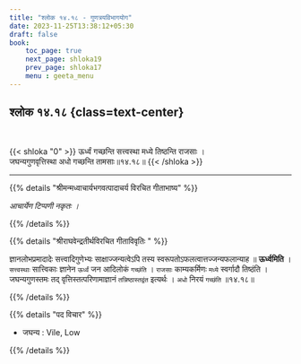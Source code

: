 ```yaml
---
title: "श्लोक १४.१८ - गुणत्रयविभागयोग"
date: 2023-11-25T13:38:12+05:30
draft: false
book:
    toc_page: true
    next_page: shloka19
    prev_page: shloka17
    menu : geeta_menu
---
```




## श्लोक १४.१८ {class=text-center}

<br/>

{{< shloka  "0"  >}}
ऊर्ध्वं गच्छन्ति सत्त्वस्था मध्ये तिष्ठन्ति राजसाः ।   
जघन्यगुणवृत्तिस्था अधो गच्छन्ति तामसाः॥१४.१८॥
{{< /shloka >}}

---


{{% details "श्रीमन्मध्वाचार्यभगवत्पादाचर्य विरचित  गीताभाष्य" %}}

*आचार्येण टिप्पणी नकृतः ।*

{{% /details %}}



{{% details "श्रीराघवेन्द्रतीर्थविरचित गीताविवृतिः " %}}

ज्ञानलोभप्रमादादेः सत्त्वादिगुणेभ्यः साक्षाज्जन्यत्वेऽपि तस्य 
स्वरूपतोऽफलत्वात्तज्जन्यफलान्याह ॥ **ऊर्ध्वमिति** । 
`सत्त्वस्थाः` सात्त्विकाः ज्ञानेन `ऊर्ध्वं` जन 
आदिलोकं `गच्छंति` । `राजसाः` काम्यकर्मिणः `मध्ये` 
स्वर्गादौ तिष्ठंति । 
जघन्यगुणस्तमः तद् वृत्तिस्तत्परिणामाज्ञानं 
`तन्निष्ठास्तद्वंत` इत्यर्थः । `अधो` निरयं `गच्छंति` ॥१४.१८॥

{{% /details %}}



{{% details "पद विचार" %}}

- जघन्य : Vile, Low

{{% /details %}}
